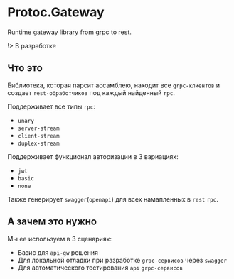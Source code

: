 # Protoc.Gateway

Runtime gateway library from grpc to rest.

!> В разработке

## Что это

Библиотека, которая парсит ассамблею, находит все `grpc-клиентов` и создает `rest-обработчиков` под каждый найденный `rpc`.

Поддерживает все типы `rpc`:

* `unary`
* `server-stream`
* `client-stream`
* `duplex-stream`

Поддерживает функционал авторизации в 3 вариациях:

* `jwt`
* `basic`
* `none`

Также генерирует `swagger`(`openapi`) для всех намапленных в `rest` `rpc`.

## А зачем это нужно

Мы ее используем в 3 сценариях:

* Базис для `api-gw` решения
* Для локальной отладки при разработке `grpc-сервисов` через `swagger`
* Для автоматического тестирования `api` `grpc-сервисов`
